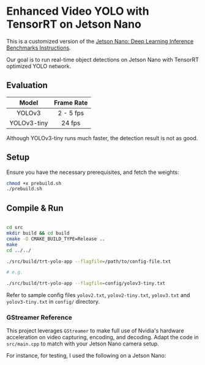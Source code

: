 # Enhanced Video YOLO with TensorRT on Jetson Nano

This is a customized version of the [Jetson Nano: Deep Learning Inference Benchmarks Instructions](https://devtalk.nvidia.com/default/topic/1050377/jetson-nano/deep-learning-inference-benchmarking-instructions/).

Our goal is to run real-time object detections on Jetson Nano with TensorRT optimized YOLO network.

## Evaluation

|   Model   | Frame Rate |
| :-------: | :--------: |
|   YOLOv3  |  2 - 5 fps |
| YOLOv3-tiny |    24 fps |

Although YOLOv3-tiny runs much faster, the detection result is not as good.

## Setup

Ensure you have the necessary prerequisites, and fetch the weights:

```bash
chmod +x prebuild.sh
./prebuild.sh
```

## Compile & Run

```bash

cd src
mkdir build && cd build
cmake -D CMAKE_BUILD_TYPE=Release ..
make
cd ../../

./src/build/trt-yolo-app --flagfile=/path/to/config-file.txt

# e.g.

./src/build/trt-yolo-app --flagfile=config/yolov3-tiny.txt
```

Refer to sample config files `yolov2.txt`, `yolov2-tiny.txt`, `yolov3.txt` and `yolov3-tiny.txt` in `config/` directory.

### GStreamer Reference

This project leverages `GStreamer` to make full use of Nvidia's hardware acceleration on video capturing, encoding, and decoding. Adapt the code in `src/main.cpp` to match with your Jetson Nano camera setup.

For instance, for testing, I used the following on a Jetson Nano:

```bash
